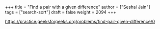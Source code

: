 +++
title = "Find a pair with a given difference"
author = ["Seshal Jain"]
tags = ["search-sort"]
draft = false
weight = 2094
+++

<https://practice.geeksforgeeks.org/problems/find-pair-given-difference/0>
